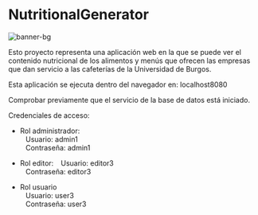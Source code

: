 # NutritionalGenerator

![banner-bg](https://user-images.githubusercontent.com/84924718/154328112-aebbf957-1d71-4f91-93ba-bc88e80a4748.PNG)

Esto proyecto representa una aplicación web en la que se puede ver el contenido nutricional de los alimentos y menús que ofrecen las empresas que dan servicio a las cafeterías de la Universidad de Burgos.

Esta aplicación se ejecuta dentro del navegador en: localhost8080

Comprobar previamente que el servicio de la base de datos está iniciado.

Credenciales de acceso:
  - Rol administrador: <br />
 &ensp;     Usuario:  admin1 <br />
 &ensp;     Contraseña: admin1 <br />
      
  - Rol editor:
&ensp;      Usuario:  editor3 <br />
&ensp;      Contraseña: editor3 <br />
      
  - Rol usuario <br />
 &ensp;     Usuario: user3 <br />
 &ensp;    Contraseña: user3 <br />
